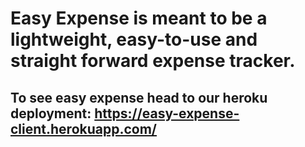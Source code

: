 # Easy Expense is meant to be a lightweight, easy-to-use and straight forward expense tracker.

## To see easy expense head to our heroku deployment: https://easy-expense-client.herokuapp.com/


